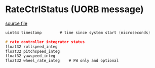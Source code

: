 # RateCtrlStatus (UORB message)

[source file](https://github.com/PX4/PX4-Autopilot/blob/main/msg/RateCtrlStatus.msg)

```c
uint64 timestamp		# time since system start (microseconds)

# rate controller integrator status
float32 rollspeed_integ
float32 pitchspeed_integ
float32 yawspeed_integ
float32 wheel_rate_integ	# FW only and optional

```

